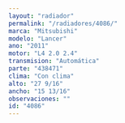 ```yaml
---
layout: "radiador"
permalink: "/radiadores/4086/"
marca: "Mitsubishi"
modelo: "Lancer"
ano: "2011"
motor: "L4 2.0 2.4"
transmision: "Automática"
parte: "438471"
clima: "Con clima"
alto: "27 9/16"
ancho: "15 13/16"
observaciones: ""
id: "4086"
---
```


